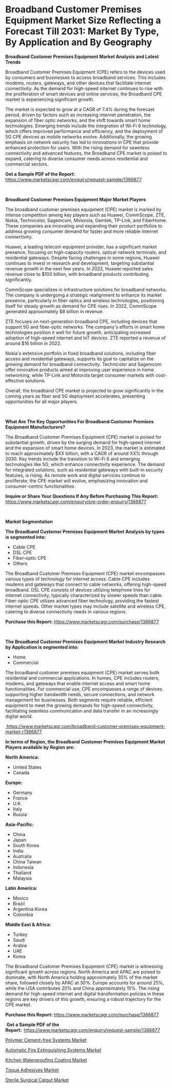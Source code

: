 <p><h1>Broadband Customer Premises Equipment Market Size Reflecting a Forecast Till 2031: Market By Type, By Application and By Geography</h1></p><p><strong>Broadband Customer Premises Equipment Market Analysis and Latest Trends</strong></p>
<p><p>Broadband Customer Premises Equipment (CPE) refers to the devices used by consumers and businesses to access broadband services. This includes modems, routers, gateways, and other devices that facilitate internet connectivity. As the demand for high-speed internet continues to rise with the proliferation of smart devices and online services, the Broadband CPE market is experiencing significant growth.</p><p>The market is expected to grow at a CAGR of 7.4% during the forecast period, driven by factors such as increasing internet penetration, the expansion of fiber optic networks, and the shift towards smart home technologies. Emerging trends include the integration of Wi-Fi 6 technology, which offers improved performance and efficiency, and the deployment of 5G CPE devices as mobile networks evolve. Additionally, the growing emphasis on network security has led to innovations in CPE that provide enhanced protection for users. With the rising demand for seamless connectivity and advanced features, the Broadband CPE market is poised to expand, catering to diverse consumer needs across residential and commercial sectors.</p></p>
<p><strong>Get a Sample PDF of the Report:&nbsp;</strong> <a href="https://www.marketscagr.com/enquiry/request-sample/1366877?utm_campaign=1126&utm_medium=2&utm_source=Github&utm_content=ia&utm_term=06122024&utm_id=broadband-customer-premises-equipment">https://www.marketscagr.com/enquiry/request-sample/1366877</a></p>
<p>&nbsp;</p>
<p><strong>Broadband Customer Premises Equipment Major Market Players</strong></p>
<p><p>The broadband customer premises equipment (CPE) market is marked by intense competition among key players such as Huawei, CommScope, ZTE, Nokia, Technicolor, Sagemcom, Motorola, Gemtek, TP-Link, and FiberHome. These companies are innovating and expanding their product portfolios to address growing consumer demand for faster and more reliable internet connectivity.</p><p>Huawei, a leading telecom equipment provider, has a significant market presence, focusing on high-capacity routers, optical network terminals, and residential gateways. Despite facing challenges in some regions, Huawei continues to invest in research and development, targeting substantial revenue growth in the next few years. In 2022, Huawei reported sales revenue close to $100 billion, with broadband products contributing significantly.</p><p>CommScope specializes in infrastructure solutions for broadband networks. The company is undergoing a strategic realignment to enhance its market presence, particularly in fiber optics and wireless technologies, positioning itself for steady growth as demand for CPE rises. In 2022, CommScope generated approximately $8 billion in revenue.</p><p>ZTE focuses on next-generation broadband CPE, including devices that support 5G and fiber-optic networks. The company's efforts in smart home technologies position it well for future growth, anticipating increased adoption of high-speed internet and IoT devices. ZTE reported a revenue of around $16 billion in 2022.</p><p>Nokia's extensive portfolio in fixed broadband solutions, including fiber access and residential gateways, supports its goal to capitalize on the growing demand for broadband connectivity. Technicolor and Sagemcom offer innovative products aimed at improving user experience in home networking, while TP-Link and Motorola target consumer markets with cost-effective solutions.</p><p>Overall, the broadband CPE market is projected to grow significantly in the coming years as fiber and 5G deployment accelerates, presenting opportunities for all major players.</p></p>
<p>&nbsp;</p>
<p><strong>What Are The Key Opportunities For Broadband Customer Premises Equipment Manufacturers?</strong></p>
<p><p>The Broadband Customer Premises Equipment (CPE) market is poised for substantial growth, driven by the surging demand for high-speed internet and the expansion of smart home devices. In 2023, the market is estimated to reach approximately $XX billion, with a CAGR of around XX% through 2030. Key trends include the transition to Wi-Fi 6 and emerging technologies like 5G, which enhance connectivity experience. The demand for integrated solutions, such as residential gateways with built-in security features, is rising. As remote work and digital services continue to proliferate, the CPE market will evolve, emphasizing innovation and consumer-centric functionalities.</p></p>
<p><strong>Inquire or Share Your Questions If Any Before Purchasing This Report:</strong> <a href="https://www.marketscagr.com/enquiry/pre-order-enquiry/1366877?utm_campaign=1126&utm_medium=2&utm_source=Github&utm_content=ia&utm_term=06122024&utm_id=broadband-customer-premises-equipment">https://www.marketscagr.com/enquiry/pre-order-enquiry/1366877</a></p>
<p>&nbsp;</p>
<p><strong>Market Segmentation</strong></p>
<p><strong>The Broadband Customer Premises Equipment Market Analysis by types is segmented into:</strong></p>
<p><ul><li>Cable CPE</li><li>DSL CPE</li><li>Fiber-optic CPE</li><li>Others</li></ul></p>
<p><p>The Broadband Customer Premises Equipment (CPE) market encompasses various types of technology for internet access. Cable CPE includes modems and gateways that connect to cable networks, offering high-speed broadband. DSL CPE consists of devices utilizing telephone lines for internet connectivity, typically characterized by slower speeds than cable. Fiber-optic CPE utilizes advanced fiber technology, providing the fastest internet speeds. Other market types may include satellite and wireless CPE, catering to diverse connectivity needs in various regions.</p></p>
<p><strong>Purchase this Report:&nbsp;</strong><a href="https://www.marketscagr.com/purchase/1366877?utm_campaign=1126&utm_medium=2&utm_source=Github&utm_content=ia&utm_term=06122024&utm_id=broadband-customer-premises-equipment">https://www.marketscagr.com/purchase/1366877</a></p>
<p>&nbsp;</p>
<p><strong>The Broadband Customer Premises Equipment Market Industry Research by Application is segmented into:</strong></p>
<p><ul><li>Home</li><li>Commercial</li></ul></p>
<p><p>The broadband customer premises equipment (CPE) market serves both residential and commercial applications. In homes, CPE includes routers, modems, and gateways that enable internet access and smart home functionalities. For commercial use, CPE encompasses a range of devices supporting higher bandwidth needs, secure connections, and network management for businesses. Both segments require reliable, efficient equipment to meet the growing demands for high-speed connectivity, facilitating seamless communication and data transfer in an increasingly digital world.</p></p>
<p><a href="https://www.marketscagr.com/broadband-customer-premises-equipment-market-r1366877?utm_campaign=1126&utm_medium=2&utm_source=Github&utm_content=ia&utm_term=06122024&utm_id=broadband-customer-premises-equipment">&nbsp;https://www.marketscagr.com/broadband-customer-premises-equipment-market-r1366877</a></p>
<p><strong>In terms of Region, the Broadband Customer Premises Equipment Market Players available by Region are:</strong></p>
<p>
    <p> <strong> North America: </strong>
        <ul>
            <li>United States</li>
            <li>Canada</li>
        </ul>
        </p> 
    <p> <strong> Europe: </strong>
        <ul>
            <li>Germany</li>
            <li>France</li>
            <li>U.K.</li>
            <li>Italy</li>
            <li>Russia</li>
        </ul>
        </p> 
    <p> <strong> Asia-Pacific: </strong>
        <ul>
            <li>China</li>
            <li>Japan</li>
            <li>South Korea</li>
            <li>India</li>
            <li>Australia</li>
            <li>China Taiwan</li>
            <li>Indonesia</li>
            <li>Thailand</li>
            <li>Malaysia</li>
        </ul>
        </p> 
    <p> <strong> Latin America: </strong>
        <ul>
            <li>Mexico</li>
            <li>Brazil</li>
            <li>Argentina Korea</li>
            <li>Colombia</li>
        </ul>
        </p> 
    <p> <strong> Middle East & Africa: </strong>
        <ul>
            <li>Turkey</li>
            <li>Saudi</li>
            <li>Arabia</li>
            <li>UAE</li>
            <li>Korea</li>
        </ul>
    </p>
    </p>
<p><p>The Broadband Customer Premises Equipment (CPE) market is witnessing significant growth across regions. North America and APAC are poised to dominate, with North America holding approximately 35% of the market share, followed closely by APAC at 30%. Europe accounts for around 25%, while the USA contributes 20% and China approximately 15%. The rising demand for high-speed internet and digital transformation policies in these regions are key drivers of this growth, ensuring a robust trajectory for the CPE market.</p></p>
<p><strong>Purchase this Report: </strong><a href="https://www.marketscagr.com/purchase/1366877?utm_campaign=1126&utm_medium=2&utm_source=Github&utm_content=ia&utm_term=06122024&utm_id=broadband-customer-premises-equipment">https://www.marketscagr.com/purchase/1366877</a></p>
<p>&nbsp;<strong>Get a Sample PDF of the Report:&nbsp;&nbsp;</strong><a href="https://www.marketscagr.com/enquiry/request-sample/1366877?utm_campaign=1126&utm_medium=2&utm_source=Github&utm_content=ia&utm_term=06122024&utm_id=broadband-customer-premises-equipment">https://www.marketscagr.com/enquiry/request-sample/1366877</a></p>
<p><strong></strong></p>
<p><p><a href="https://issuu.com/reportprime-2/docs/polymer-cement-free-systems-market-size-2030.pptx?utm_campaign=1126&utm_medium=2&utm_source=Github&utm_content=ia&utm_term=06122024&utm_id=broadband-customer-premises-equipment">Polymer Cement-free Systems Market</a></p><p><a href="https://www.linkedin.com/pulse/assessment-automatic-fire-extinguishing-systems-market-current-a30oe?utm_campaign=1126&utm_medium=2&utm_source=Github&utm_content=ia&utm_term=06122024&utm_id=broadband-customer-premises-equipment">Automatic Fire Extinguishing Systems Market</a></p><p><a href="https://issuu.com/reportprime-2/docs/kitchen-waterproofing-coating-market-size-2030.ppt?utm_campaign=1126&utm_medium=2&utm_source=Github&utm_content=ia&utm_term=06122024&utm_id=broadband-customer-premises-equipment">Kitchen Waterproofing Coating Market</a></p><p><a href="https://www.linkedin.com/pulse/tissue-adhesives-market-research-report-provides-comprehensive-59iie?utm_campaign=1126&utm_medium=2&utm_source=Github&utm_content=ia&utm_term=06122024&utm_id=broadband-customer-premises-equipment">Tissue Adhesives Market</a></p><p><a href="https://www.linkedin.com/pulse/exploring-sterile-surgical-catgut-market-dynamics-revenue-analysis-nbu3e?utm_campaign=1126&utm_medium=2&utm_source=Github&utm_content=ia&utm_term=06122024&utm_id=broadband-customer-premises-equipment">Sterile Surgical Catgut Market</a></p></p>